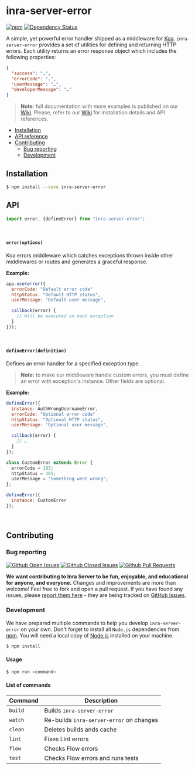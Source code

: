 # inra-server-error

[![npm](https://img.shields.io/npm/v/inra-server-error.svg?maxAge=2592000)](https://www.npmjs.com/package/inra-server-error)
[![Dependency Status](https://david-dm.org/project-inra/inra-server.svg?path=packages/inra-server-error)](https://david-dm.org/project-inra/inra-server.svg?path=packages/inra-server-error)

A simple, yet powerful error handler shipped as a middleware for [Koa](https://koajs.com/).
`inra-server-error` provides a set of utilities for defining and returning HTTP errors. Each utility returns an error response object which includes the following properties:

```json
{
  "success": "…",
  "errorCode": "…",
  "userMessage": "…",
  "developerMessage": "…"
}
```

>**Note**: full documentation with more examples is published on our [Wiki](https://github.com/project-inra/inra-server/wiki). Please, refer to our [Wiki](https://github.com/project-inra/inra-server/wiki) for installation details and API references.

- [Installation](#installation)
- [API reference](#api)
- [Contributing](#contributing)
  - [Bug reporting](#bug-reporting)
  - [Development](#development)

## Installation

```bash
$ npm install --save inra-server-error
```

## API

```javascript
import error, {defineError} from "inra-server-error";
```

<br>

#### `error(options)`

Koa errors middleware which catches exceptions thrown inside other middlewares or routes and generates a graceful response.

**Example:**

```javascript
app.use(error({
  errorCode: "Default error code"
  httpStatus: "Default HTTP status",
  userMessage: "Default user message",

  callback(error) {
    // Will be executed on each exception
  }
}));
```

<br>

#### `defineError(definition)`

Defines an error handler for a specified exception type.

>**Note:** to make our middleware handle custom errors, you must define an error with exception's instance. Other fields are optional.

**Example:**

```javascript
defineError({
  instance: AuthWrongUsernameError,
  errorCode: "Optional error code"
  httpStatus: "Optional HTTP status",
  userMessage: "Optional user message",

  callback(error) {
    // …
  }
});
```

```javascript
class CustomError extends Error {
  errorCode = 103;
  httpStatus = 401;
  userMessage = "Something went wrong";
};

defineError({
  instance: CustomError
});
```

<br>

## Contributing

### Bug reporting

[![Github Open Issues](https://img.shields.io/github/issues-raw/project-inra/inra-server.svg)](https://github.com/project-inra/inra-server/issues)
[![Github Closed Issues](https://img.shields.io/github/issues-closed-raw/project-inra/inra-server.svg)](https://github.com/project-inra/inra-server/issues?q=is%3Aissue+is%3Aclosed)
[![Github Pull Requests](https://img.shields.io/github/issues-pr-raw/project-inra/inra-server.svg)](https://github.com/project-inra/inra-server/pulls)

**We want contributing to Inra Server to be fun, enjoyable, and educational for anyone, and everyone.** Changes and improvements are more than welcome! Feel free to fork and open a pull request. If you have found any issues, please [report them here](https://github.com/project-inra/inra-server/issues/new) - they are being tracked on [GitHub Issues](https://github.com/project-inra/inra-server/issues).

### Development

We have prepared multiple commands to help you develop `inra-server-error` on your own. Don't forget to install all `Node.js` dependencies from [npm](https://www.npmjs.com/). You will need a local copy of [Node.js](https://nodejs.org/en/) installed on your machine.

```bash
$ npm install
```

#### Usage

```bash
$ npm run <command>
```

#### List of commands

| Command | Description                              |
| ------- | ---------------------------------------- |
| `build` | Builds `inra-server-error`               |
| `watch` | Re-builds `inra-server-error` on changes |
| `clean` | Deletes builds ands cache                |
| `lint`  | Fixes Lint errors                        |
| `flow`  | Checks Flow errors                       |
| `test`  | Checks Flow errors and runs tests        |
